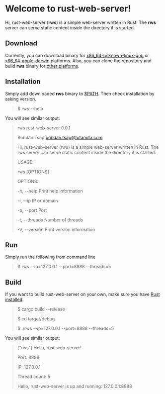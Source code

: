 # Welcome to rust-web-server!

Hi, rust-web-server (**rws**) is a simple web-server written in Rust. The **rws** server can serve static content inside the directory it is started.

## Download
Currently, you can download binary for [x86_64-unknown-linux-gnu](https://cv.bohdaq.name/rust-web-server/0.0.1/x86_64-unknown-linux-gnu/rws) or [x86_64-apple-darwin](https://cv.bohdaq.name/rust-web-server/0.0.1/x86_64-apple-darwin/rws) platforms. Also, you can clone the repository and build **rws** binary for [other platforms](https://doc.rust-lang.org/nightly/rustc/platform-support.html).

## Installation
Simply add downloaded **rws** binary to [$PATH](https://en.wikipedia.org/wiki/PATH_%28variable%29). Then check installation by asking version.

> $ rws --help
 
You will see similar output:

> rws rust-web-server 0.0.1
> 
> Bohdan Tsap <bohdan.tsap@tutanota.com>
> 
> Hi, rust-web-server (rws) is a simple web-server written in Rust. The rws server can serve static
> content inside the directory it is started.
>
> USAGE:
> 
> rws [OPTIONS]
> 
>
> OPTIONS:
> 
> -h, --help                 Print help information
> 
> -i, --ip <ip>              IP or domain
> 
> -p, --port <port>          Port
> 
> -t, --threads <threads>    Number of threads
> 
> -V, --version              Print version information

## Run
Simply run the following from command line

> $ rws --ip=127.0.0.1 --port=8888 --threads=5


## Build

If you want to build rust-web-server on your own, make sure you have [Rust installed](https://www.rust-lang.org/tools/install).

> $ cargo build --release
> 
> $ cd target/debug
> 
> $ ./rws --ip=127.0.0.1 --port=8888 --threads=5

You will see similar output:

>["rws"]
>Hello, rust-web-server!
>
>Port: 8888
> 
>IP: 127.0.0.1
> 
>Thread count: 5
> 
>Hello, rust-web-server is up and running: 127.0.0.1:8888


